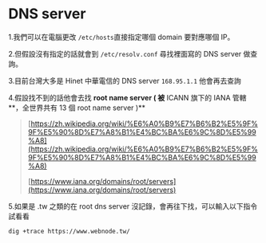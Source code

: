 # DNS server

1.我們可以在電腦更改 `/etc/hosts`直接指定哪個 domain 要對應哪個 IP。

2.但假設沒有指定的話就會到 `/etc/resolv.conf` 尋找裡面寫的 DNS server 做查詢。

3.目前台灣大多是 Hinet 中華電信的 DNS server `168.95.1.1` 他會再去查詢

4.假設找不到的話他會去找 **root name server \( 被** ICANN 旗下的 IANA 管轄**，全世界共有 13 個 root name server \)**

> [https://zh.wikipedia.org/wiki/%E6%A0%B9%E7%B6%B2%E5%9F%9F%E5%90%8D%E7%A8%B1%E4%BC%BA%E6%9C%8D%E5%99%A8](https://zh.wikipedia.org/wiki/%E6%A0%B9%E7%B6%B2%E5%9F%9F%E5%90%8D%E7%A8%B1%E4%BC%BA%E6%9C%8D%E5%99%A8)
>
> [https://www.iana.org/domains/root/servers](https://www.iana.org/domains/root/servers)

5.如果是 .tw 之類的在 root dns server 沒記錄，會再往下找，可以輸入以下指令試看看

```
dig +trace https://www.webnode.tw/
```



